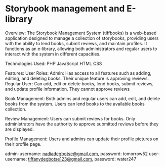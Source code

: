 # Storybook management and E-library
Overview:
The Storybook Management System (tiffbooks) is a web-based application designed to manage a collection of storybooks, providing users with the ability to lend books, submit reviews, and maintain profiles. It functions as an e-library, allowing both administrators and regular users to interact with the system in different capacities.

Technologies Used:
PHP
JavaScript
HTML
CSS

Features:
User Roles:
Admin: Has access to all features such as adding, editing, and deleting books. Their unique feature is approving reviews.
Regular User: Can add, edit or delete books, lend books, submit reviews, and update profile information. They cannot approve reviews

Book Management:
Both admins and regular users can add, edit, and delete books from the system.
Users can lend books to the available books collection.

Review Management:
Users can submit reviews for books.
Only administrators have the authority to approve submitted reviews before they are displayed.

Profile Management:
Users and admins can update their profile pictures on their profile page.

admin-username: nadiadegbotse@gmail.com, password: tomorrow52
user-username: tiffanydegbotse123@gmail.com, password: water247

